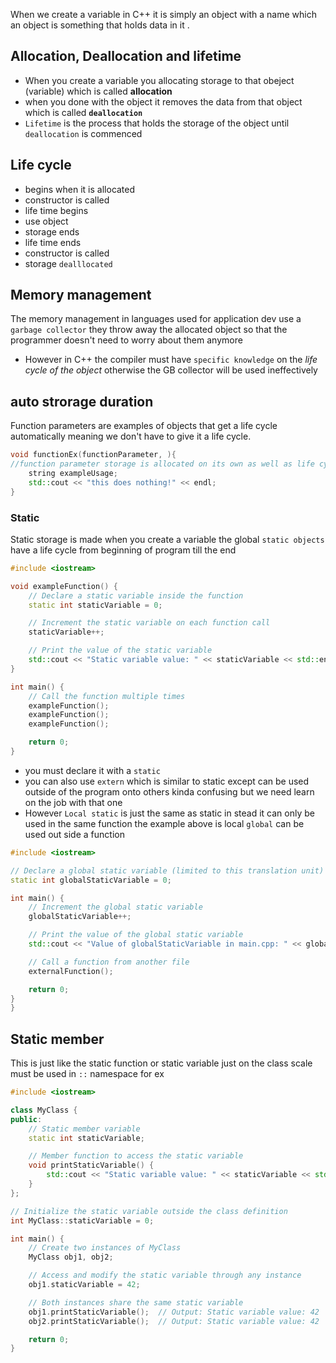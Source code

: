 When we create a variable in C++ it is simply an object with a name which an object is something that holds data in it . 


## Allocation, Deallocation and lifetime

- When you create a variable you allocating storage to that obeject (variable) which  is called **allocation** 
- when you done with the object it removes the data from that object which is called **`deallocation`** 
- `Lifetime` is the process that holds the storage of the object until `deallocation` is commenced 

## Life cycle 

- begins when it is allocated 
- constructor is called 
- life time begins 
- use object 
- storage ends 
- life time ends 
- constructor is called 
- storage `dealllocated` 

## Memory management 
The memory management in languages used for application dev use a `garbage collector` they throw away the allocated object so that the programmer doesn't need to worry about them anymore 

- However in C++ the compiler must have `specific knowledge` on the *life cycle of the object* otherwise the GB collector will be used ineffectively 

## auto strorage duration 
Function parameters are examples of objects that get a life cycle automatically meaning we don't have to give it a life cycle. 

```C++
void functionEx(functionParameter, ){
//function parameter storage is allocated on its own as well as life cycle 
	string exampleUsage;
	std::cout << "this does nothing!" << endl;
}
```

### Static 
Static storage is made when you create a variable the global `static objects` have a life cycle from beginning of program till the end 

```C++
#include <iostream>

void exampleFunction() {
    // Declare a static variable inside the function
    static int staticVariable = 0;

    // Increment the static variable on each function call
    staticVariable++;

    // Print the value of the static variable
    std::cout << "Static variable value: " << staticVariable << std::endl;
}

int main() {
    // Call the function multiple times
    exampleFunction();
    exampleFunction();
    exampleFunction();

    return 0;
}
```

- you must declare it with a `static` 
- you can also use `extern` which is similar to static except can be used outside of the program onto others kinda confusing but we need learn on the job with that one 
- However `Local static` is just the same as static in stead it can only be used in the same function  the example above is local `global` can be used out side a function 

```C++
#include <iostream>

// Declare a global static variable (limited to this translation unit)
static int globalStaticVariable = 0;

int main() {
    // Increment the global static variable
    globalStaticVariable++;

    // Print the value of the global static variable
    std::cout << "Value of globalStaticVariable in main.cpp: " << globalStaticVariable << std::endl;

    // Call a function from another file
    externalFunction();

    return 0;
}
}
```

## Static member 
This is just like the static function or static variable just on the class scale must be used in `::` namespace for ex

```C++
#include <iostream>

class MyClass {
public:
    // Static member variable
    static int staticVariable;

    // Member function to access the static variable
    void printStaticVariable() {
        std::cout << "Static variable value: " << staticVariable << std::endl;
    }
};

// Initialize the static variable outside the class definition
int MyClass::staticVariable = 0;

int main() {
    // Create two instances of MyClass
    MyClass obj1, obj2;

    // Access and modify the static variable through any instance
    obj1.staticVariable = 42;

    // Both instances share the same static variable
    obj1.printStaticVariable();  // Output: Static variable value: 42
    obj2.printStaticVariable();  // Output: Static variable value: 42

    return 0;
}

```


